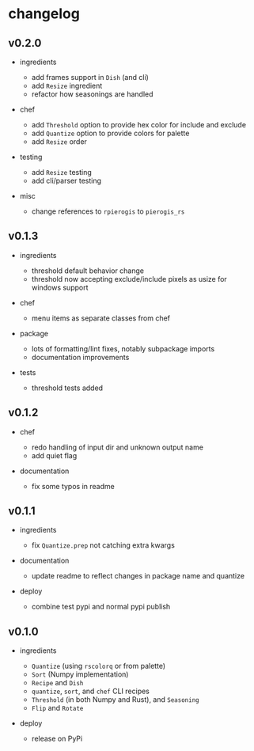 # changelog

## v0.2.0
- ingredients
    - add frames support in `Dish` (and cli)
    - add `Resize` ingredient
    - refactor how seasonings are handled
  
- chef 
    - add `Threshold` option to provide hex color for include and exclude
    - add `Quantize` option to provide colors for palette
    - add `Resize` order
  
- testing
    - add `Resize` testing
    - add cli/parser testing

- misc
    - change references to `rpierogis` to `pierogis_rs`

## v0.1.3

- ingredients
    - threshold default behavior change
    - threshold now accepting exclude/include pixels as usize for windows support
  
- chef
    - menu items as separate classes from chef
  
- package
    - lots of formatting/lint fixes, notably subpackage imports
    - documentation improvements

- tests
    - threshold tests added

## v0.1.2

- chef
    - redo handling of input dir and unknown output name
    - add quiet flag

- documentation
    - fix some typos in readme

## v0.1.1

- ingredients
    - fix `Quantize.prep` not catching extra kwargs
  
- documentation
    - update readme to reflect changes in package name and quantize

- deploy
    - combine test pypi and normal pypi publish

## v0.1.0

- ingredients
    - `Quantize` (using `rscolorq` or from palette)
    - `Sort` (Numpy implementation)
    - `Recipe` and `Dish`
    - `quantize`, `sort`, and `chef` CLI recipes
    - `Threshold` (in both Numpy and Rust), and `Seasoning`
    - `Flip` and `Rotate`

- deploy
    - release on PyPi
